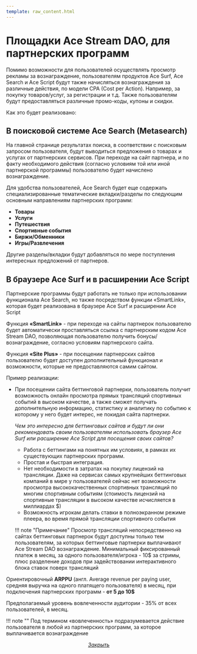```yaml
---
template: raw_content.html
---
```


# Площадки Ace Stream DAO, для партнерских программ

Помимо возможности для пользователей осуществлять просмотр рекламы за вознаграждение, пользователям продуктов Ace Surf, Ace Search и Ace Script будут также начисляться вознаграждения за различные действия, по модели CPA (Cost per Action). Например, за покупку товаров/услуг, за регистрации и т.д. Также пользователям будут предоставляться различные промо-коды, купоны и скидки.

Как это будет реализовано:

## В поисковой системе Ace Search (Metasearch)

На главной странице результатах поиска, в соответствии с поисковым запросом пользователя, будут выводиться предложения о товарах и услугах от партнерских сервисов.  При переходе на сайт партнера, и по факту необходимого действия (согласно условиям той или иной партнерской программы) пользователю будет начислено вознаграждение.

Для удобства пользователей, Ace Search будет еще содержать специализированные тематические вкладки/разделы по следующим основным направлениям партнерских программ:

- **Товары**
- **Услуги**
- **Путешествия**
- **Спортивные события**
- **Биржи/Обменники**
- **Игры/Развлечения**

Другие разделы/вкладки будут добавляться по мере поступления интересных предложений от партнеров.

## В браузере Ace Surf и в расширении Ace Script

Партнерские программы будут работать не только при использовании функционала Ace Search, но также посредством функции «SmartLink», которая будет реализована в браузере Ace Surf и расширении Ace Script

Функция **«SmartLink»** - при переходе на сайты партнерок пользователю будет автоматически
проставляться ссылка с партнерским кодом Ace Stream DAO, позволяющая пользователю
получить бонусы/вознаграждение, согласно условиям партнерского сайта.

Функция **«Site Plus»** - при посещении партнерских сайтов пользователю будет доступен дополнительный функционал и возможности, которые не предоставляются самим сайтом.

Пример реализации:

- При посещении сайта беттинговой партнерки, пользователь получит возможность онлайн просмотра прямых трансляций спортивных событий в высоком качестве, а также сможет получать дополнительную информацию, статистику и аналитику по событию к которому у него будет интерес, не покидая сайта партнерки.

    _Чем это интересно для беттинговых сайтов и будут ли они рекомендовать своим пользователям использовать браузер Ace Surf  или расширение Ace Script для посещения своих сайтов?_

    - Работа с беттингами на понятных им условиях, в рамках их существующих партнерских программ.
    - Простая и быстрая интеграция.
    - Нет необходимости в затратах на покупку лицензий на трансляции. Даже на сервисах самых крупнейших беттинговых компаний в мире у пользователей сейчас нет возможности просмотра высококачественных спортивных трансляций по многим спортивным событиям (стоимость лицензий на спортивные трансляции в высоком качестве исчисляется в миллиардах $)
    - Возможность игрокам делать ставки в полноэкранном режиме плеера, во время прямой трансляции спортивного события

    !!! note "Примечание"
        Просмотр трансляций непосредственно на сайтах беттинговых партнерок будут доступны только тем пользователям, за которых беттинговые партнерки выплачивают Ace Stream DAO вознаграждение. Минимальный фиксированный платеж в месяц, за одного пользователя/игрока - 10$ за стримы, плюс разделение доходов при задействовании интерактивного блока ставок поверх трансляций

Ориентировочный **ARPPU** (англ. Average revenue per paying user, средняя выручка на одного платящего пользователя) в месяц, при подключения партнерских программ - **от 5 до 10$**

Предполагаемый уровень вовлеченности аудитории - 35% от всех пользователей, в месяц.

!!! note ""
    Под термином «вовлеченность» подразумевается действие пользователя в любой из партнерских программ, за которое выплачивается вознаграждение

<p style="text-align: center">
    <em>
        <a class="md-button mdx-button--transparent-light close-popup-inner" href="#">
            Закрыть
        </a>
    </em>
</p>
